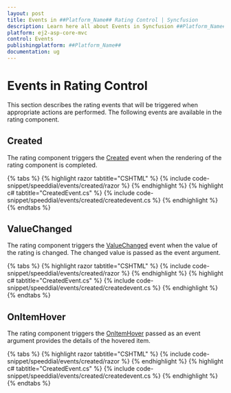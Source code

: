 ```yaml
---
layout: post
title: Events in ##Platform_Name## Rating Control | Syncfusion
description: Learn here all about Events in Syncfusion ##Platform_Name## Rating control of Syncfusion Essential JS 2 and more.
platform: ej2-asp-core-mvc
control: Events
publishingplatform: ##Platform_Name##
documentation: ug
---
```


# Events in Rating Control

This section describes the rating events that will be triggered when appropriate actions are performed. The following events are available in the rating component.

## Created

The rating component triggers the [Created](https://help.syncfusion.com/cr/aspnetcore-js2/Syncfusion.EJ2.Inputs.Rating.html#Syncfusion_EJ2_Inputs_Rating_Created) event when the rendering of the rating component is completed.

{% tabs %}
{% highlight razor tabtitle="CSHTML" %}
{% include code-snippet/speeddial/events/created/razor %}
{% endhighlight %}
{% highlight c# tabtitle="CreatedEvent.cs" %}
{% include code-snippet/speeddial/events/created/createdevent.cs %}
{% endhighlight %}
{% endtabs %}

## ValueChanged

The rating component triggers the [ValueChanged](https://help.syncfusion.com/cr/aspnetcore-js2/Syncfusion.EJ2.Inputs.Rating.html#Syncfusion_EJ2_Inputs_Rating_ValueChanged) event when the value of the rating is changed. The changed value is passed as the event argument.

{% tabs %}
{% highlight razor tabtitle="CSHTML" %}
{% include code-snippet/speeddial/events/created/razor %}
{% endhighlight %}
{% highlight c# tabtitle="CreatedEvent.cs" %}
{% include code-snippet/speeddial/events/created/createdevent.cs %}
{% endhighlight %}
{% endtabs %}

## OnItemHover

The rating component triggers the [OnItemHover](https://help.syncfusion.com/cr/aspnetcore-js2/Syncfusion.EJ2.Inputs.Rating.html#Syncfusion_EJ2_Inputs_Rating_OnItemHover) passed as an event argument provides the details of the hovered item.

{% tabs %}
{% highlight razor tabtitle="CSHTML" %}
{% include code-snippet/speeddial/events/created/razor %}
{% endhighlight %}
{% highlight c# tabtitle="CreatedEvent.cs" %}
{% include code-snippet/speeddial/events/created/createdevent.cs %}
{% endhighlight %}
{% endtabs %}
